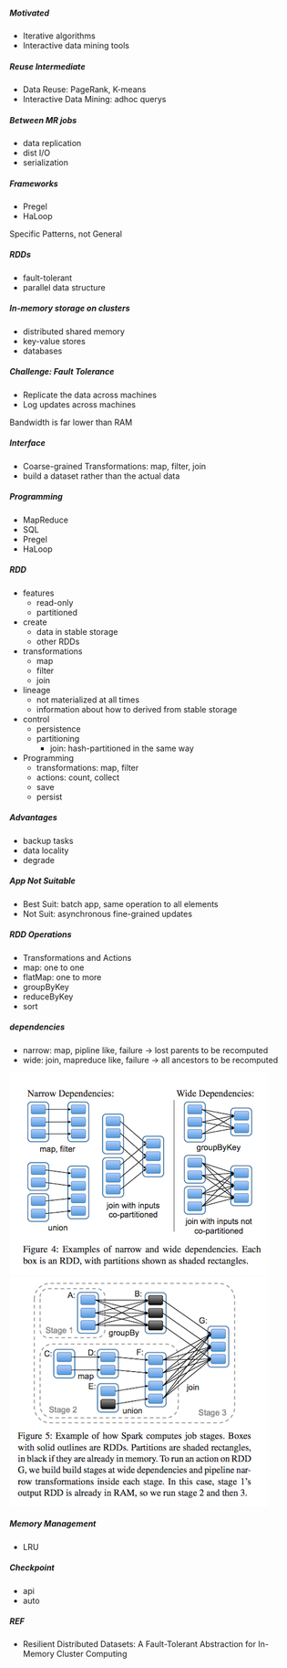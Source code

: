 
##### Motivated
   * Iterative algorithms
   * Interactive data mining tools

##### Reuse Intermediate
   * Data Reuse: PageRank, K-means
   * Interactive Data Mining: adhoc querys

##### Between MR jobs
   * data replication
   * dist I/O
   * serialization

##### Frameworks
   * Pregel
   * HaLoop

Specific Patterns, not General

##### RDDs
   * fault-tolerant
   * parallel data structure

##### In-memory storage on clusters
   * distributed shared memory
   * key-value stores
   * databases

##### Challenge: Fault Tolerance
   * Replicate the data across machines
   * Log updates across machines

Bandwidth is far lower than RAM

##### Interface
   * Coarse-grained Transformations: map, filter, join
   * build a dataset rather than the actual data

##### Programming
   * MapReduce
   * SQL
   * Pregel
   * HaLoop

##### RDD
   * features
      * read-only
      * partitioned
   * create
      * data in stable storage
      * other RDDs
   * transformations
      * map
      * filter
      * join
   * lineage
      * not materialized at all times
      * information about how to derived from stable storage
   * control
      * persistence
      * partitioning
         * join: hash-partitioned in the same way
   * Programming
      * transformations: map, filter
      * actions: count, collect
      * save
      * persist

##### Advantages
   * backup tasks
   * data locality
   * degrade

##### App Not Suitable
   * Best Suit: batch app, same operation to all elements
   * Not Suit: asynchronous fine-grained updates

##### RDD Operations
   * Transformations and Actions
   * map: one to one
   * flatMap: one to more
   * groupByKey
   * reduceByKey
   * sort

##### dependencies
   * narrow: map, pipline like, failure -> lost parents to be recomputed
   * wide: join, mapreduce like, failure -> all ancestors to be recomputed

![Local Image](../gitbook/images/RDD/1.png)<br>
![Local Image](../gitbook/images/RDD/2.png)<br>

##### Memory Management
   * LRU

##### Checkpoint
   * api
   * auto

##### REF
   * Resilient Distributed Datasets: A Fault-Tolerant Abstraction for
In-Memory Cluster Computing<br>

